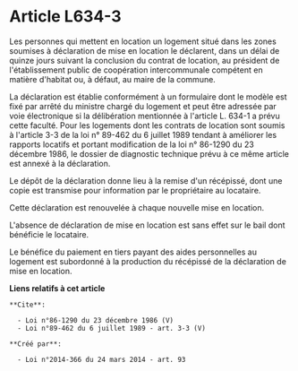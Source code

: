 # Article L634-3

Les personnes qui mettent en location un logement situé dans les zones soumises à déclaration de mise en location le
déclarent, dans un délai de quinze jours suivant la conclusion du contrat de location, au président de l'établissement public
de coopération intercommunale compétent en matière d'habitat ou, à défaut, au maire de la commune. 

La déclaration est établie conformément à un formulaire dont le modèle est fixé par arrêté du ministre chargé du logement et
peut être adressée par voie électronique si la délibération mentionnée à l'article L. 634-1 a prévu cette faculté. Pour les
logements dont les contrats de location sont soumis à l'article 3-3 de la loi n° 89-462 du 6 juillet 1989 tendant à améliorer
les rapports locatifs et portant modification de la loi n° 86-1290 du 23 décembre 1986, le dossier de diagnostic technique
prévu à ce même article est annexé à la déclaration. 

Le dépôt de la déclaration donne lieu à la remise d'un récépissé, dont une copie est transmise pour information par le
propriétaire au locataire. 

Cette déclaration est renouvelée à chaque nouvelle mise en location. 

L'absence de déclaration de mise en location est sans effet sur le bail dont bénéficie le locataire. 

Le bénéfice du paiement en tiers payant des aides personnelles au logement est subordonné à la production du récépissé de la
déclaration de mise en location.

**Liens relatifs à cet article**

	**Cite**:

	  - Loi n°86-1290 du 23 décembre 1986 (V)
	  - Loi n°89-462 du 6 juillet 1989 - art. 3-3 (V)

	**Créé par**:

	  - Loi n°2014-366 du 24 mars 2014 - art. 93
